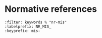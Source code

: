 <!--- Copyright (C) Matrisk GmbH 2022 -->

# Normative references
```{bibliography}
:filter: keywords % "nr-mis"
:labelprefix: NR_MIS_
:keyprefix: mis-
```